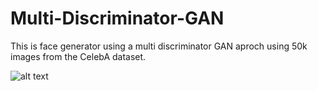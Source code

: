 # Multi-Discriminator-GAN
This is face generator using a multi discriminator GAN aproch using 50k images from the CelebA dataset.

![alt text](https://github.com/olivierSaintCyr/FaceGenerator/edit/blob/main/test_image7.jpeg?raw=true)
